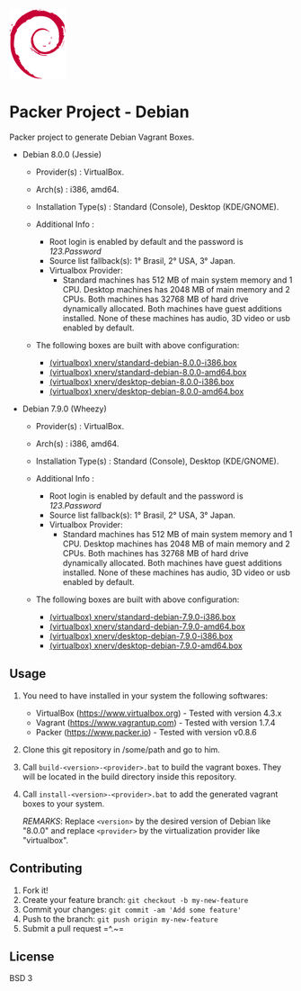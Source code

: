 ![Debian Logo](logo.png)

# Packer Project - Debian
Packer project to generate Debian Vagrant Boxes.

* Debian 8.0.0 (Jessie)
    * Provider(s)          : VirtualBox.
    * Arch(s)              : i386, amd64. 
    * Installation Type(s) : Standard (Console), Desktop (KDE/GNOME).
     
    * Additional Info      : 
        * Root login is enabled by default and the password is <i>123.Password</i> 
        * Source list fallback(s): 1° Brasil, 2° USA, 3° Japan.   
        * Virtualbox Provider:
            * Standard machines has 512 MB of main system memory and 1 CPU. 
              Desktop machines has 2048 MB of main memory and 2 CPUs. 
              Both machines has 32768 MB of hard drive dynamically allocated. 
              Both machines have guest additions installed.
              None of these machines has audio, 3D video or usb enabled by 
              default.
      
    * The following boxes are built with above configuration:
        * [(virtualbox) xnerv/standard-debian-8.0.0-i386.box](https://atlas.hashicorp.com/xnerv/boxes/standard-debian-8.0.0-i386.box)
        * [(virtualbox) xnerv/standard-debian-8.0.0-amd64.box](https://atlas.hashicorp.com/xnerv/boxes/standard-debian-8.0.0-amd64.box)
        * [(virtualbox) xnerv/desktop-debian-8.0.0-i386.box](https://atlas.hashicorp.com/xnerv/boxes/desktop-debian-8.0.0-i386.box)
        * [(virtualbox) xnerv/desktop-debian-8.0.0-amd64.box](https://atlas.hashicorp.com/xnerv/boxes/desktop-debian-8.0.0-amd64.box)
        
* Debian 7.9.0 (Wheezy)
    * Provider(s)          : VirtualBox.
    * Arch(s)              : i386, amd64. 
    * Installation Type(s) : Standard (Console), Desktop (KDE/GNOME).
     
    * Additional Info      : 
        * Root login is enabled by default and the password is <i>123.Password</i> 
        * Source list fallback(s): 1° Brasil, 2° USA, 3° Japan.   
        * Virtualbox Provider:
            * Standard machines has 512 MB of main system memory and 1 CPU. 
              Desktop machines has 2048 MB of main memory and 2 CPUs. 
              Both machines has 32768 MB of hard drive dynamically allocated. 
              Both machines have guest additions installed.
              None of these machines has audio, 3D video or usb enabled by 
              default.
      
    * The following boxes are built with above configuration:
        * [(virtualbox) xnerv/standard-debian-7.9.0-i386.box](https://atlas.hashicorp.com/xnerv/boxes/standard-debian-7.9.0-i386.box)
        * [(virtualbox) xnerv/standard-debian-7.9.0-amd64.box](https://atlas.hashicorp.com/xnerv/boxes/standard-debian-7.9.0-amd64.box)
        * [(virtualbox) xnerv/desktop-debian-7.9.0-i386.box](https://atlas.hashicorp.com/xnerv/boxes/desktop-debian-7.9.0-i386.box)
        * [(virtualbox) xnerv/desktop-debian-7.9.0-amd64.box](https://atlas.hashicorp.com/xnerv/boxes/desktop-debian-7.9.0-amd64.box)

## Usage
1. You need to have installed in your system the following softwares:
    * VirtualBox (https://www.virtualbox.org) - Tested with version 4.3.x
    * Vagrant    (https://www.vagrantup.com)  - Tested with version 1.7.4
    * Packer     (https://www.packer.io)      - Tested with version v0.8.6

2. Clone this git repository in /some/path and go to him.

3. Call `build-<version>-<provider>.bat` to build the vagrant boxes. They will 
   be located in the build directory inside this repository.

4. Call `install-<version>-<provider>.bat` to add the generated vagrant boxes
   to your system. 

   <i>REMARKS</i>: Replace `<version>` by the desired version of Debian 
   like "8.0.0" and replace `<provider>` by the virtualization provider like 
   "virtualbox".

## Contributing
1. Fork it!
2. Create your feature branch: `git checkout -b my-new-feature`
3. Commit your changes: `git commit -am 'Add some feature'`
4. Push to the branch: `git push origin my-new-feature`
5. Submit a pull request =^.~=

## License
BSD 3